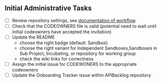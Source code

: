 ## Initial Administrative Tasks

- [ ] Review repository settings, see [documentation of workflow](https://github.com/camaraproject/Template_API_Repository/tree/main/templates).
- [ ] Check that the CODEOWNERS file is valid (potential need to wait until initial codeowners have accepted the invitation)
- [ ] Update the README
  - choose the right badge (default: Sandbox)
  - choose the right variant for Independent Sandboxes,Sandboxes in Sub Project, Incubating, or repository for working group
  - check the wiki links for correctness
- [ ] Assign the initial issue for CODEWONERS to the appropriate codeowners
- [ ] Update the Onboarding Tracker issue within APIBacklog repository
